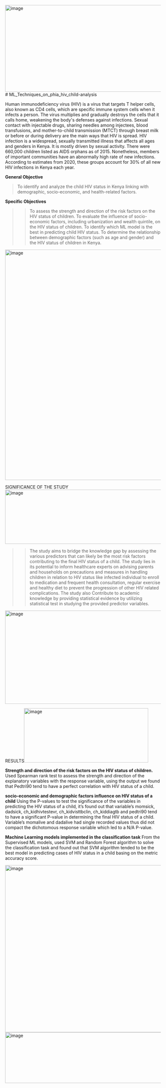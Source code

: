 <img width="6936" height="280" alt="image" src="https://github.com/user-attachments/assets/9488b306-4f02-4e5c-9059-9e66c349aece" /># ML_Techniques_on_phia_hiv_child-analysis

Human immunodeficiency virus (HIV) is a virus that targets T helper cells, also known as CD4 cells, which are specific immune system cells when it infects a person. The virus multiplies and gradually destroys the cells that it calls home, weakening the body's defenses against infections. Sexual contact with injectable drugs, sharing needles among injectees, blood transfusions, and mother-to-child transmission (MTCT) through breast milk or before or during delivery are the main ways that HIV is spread. HIV infection is a widespread, sexually transmitted illness that affects all ages and genders in Kenya. It is mostly driven by sexual activity. There were 660,000 children listed as AIDS orphans as of 2015. Nonetheless, members of important communities have an abnormally high rate of new infections. According to estimates from 2020, these groups account for 30% of all new HIV infections in Kenya each year.

**General Objective**
> To identify and analyze the child HIV status in Kenya linking with demographic, socio-economic, and health-related factors.

**Specific Objectives**
>> To assess the strength and direction of the risk factors on the HIV status of children.
>> To evaluate the influence of socio-economic factors, including urbanization and wealth quintile, on the HIV status of children.
>> To identify which ML model is the best in predicting child HIV status.
>> To determine the relationship between demographic factors (such as age and gender) and the HIV status of children in Kenya.
<img width="2172" height="743" alt="image" src="https://github.com/user-attachments/assets/9a9782e1-4fd2-438a-ab68-319fd280e266" />

SIGNIFICANCE OF THE STUDY<img width="1346" height="175" alt="image" src="https://github.com/user-attachments/assets/dc6b62c2-969f-4b93-a602-248014e06f97" />
>> The study aims to bridge the knowledge gap by assessing the various predictors that can likely be the most risk factors contributing to the final HIV status of a child.
>> The study lies in its potential to inform healthcare experts on advising parents and households on precautions and measures in handling children in relation to HIV status like infected individual to enroll to medication and frequent health consultation, regular exercise and healthy diet to prevent the progression of other HIV related complications.
>> The study also Contribute to academic knowledge by providing statistical evidence by utilizing statistical test in studying the provided predictor variables.
<img width="5561" height="301" alt="image" src="https://github.com/user-attachments/assets/48b67b1b-badb-4b4a-9f45-0e46d229661a" />

RESULTS<img width="402" height="175" alt="image" src="https://github.com/user-attachments/assets/ffdd8cf9-b546-4a88-8b21-5cb592c45537" />

**Strength and direction of the risk factors on the HIV status of children.**
Used Spearman rank test to assess the strength and direction of the explanatory variables with the response variable, using the output we found that Pedtri90 tend to have a perfect correlation with HIV status of a child.

**socio-economic and demographic factors influence on HIV status of a child**
Using the P-values to test the significance of the variables in predicting the HIV status of a child, it’s found out that variable’s momsick, dadsick, ch_kidhivtestevr, ch_kidvisttbclin, ch_kiddiagtb and pedtri90 tend to have a significant P-value in determining the final HIV status of a child. Variable’s momalive and dadalive had single recorded values thus did not compact the dichotomous response variable which led to a N/A P-value. 

**Machine Learning models implemented in the classification task**
From the Supervised ML models,  used SVM and Random Forest algorithm to solve the classification task and found out that SVM algorithm tended to be the best model in predicting cases of HIV status in a child basing on the metric accuracy score.

<img width="6570" height="539" alt="image" src="https://github.com/user-attachments/assets/612fb84d-ff59-4fe7-9759-b36462611d52" />
<img width="843" height="164" alt="image" src="https://github.com/user-attachments/assets/74a81a9a-25ed-482e-8bdf-42c29d6b1111" />
